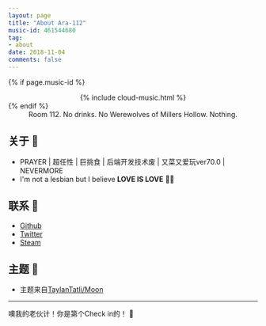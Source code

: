 ```yaml
---
layout: page
title: "About Ara-112"
music-id: 461544680
tag:
- about
date: 2018-11-04
comments: false
---
```


<style type="text/css">
img.emoji{
  display: initial;
  width: 20px;
  height: 20px;
}
</style>

{% if page.music-id %}
  <center>
    {% include cloud-music.html %}
  </center>
{% endif %}
<center>Room 112. No drinks. No Werewolves of Millers Hollow. Nothing.</center>

## 关于 :ghost:
* PRAYER \| 超任性 \| 巨挑食 \| 后端开发技术废 \| 又菜又爱玩ver70.0 \| NEVERMORE
*  I'm not a lesbian but I believe **LOVE IS LOVE**  :rainbow_flag:

## 联系 :rocket:
* [Github](https://github.com/ara112)  
* [Twitter](https://twitter.com/AraJ112)  
* [Steam](https://steamcommunity.com/id/ara112)  

## 主题 :pray:
* 主题来自[TaylanTatli/Moon](https://github.com/TaylanTatli/Moon)

---

噢我的老伙计！你是第<span id="busuanzi_value_site_uv"></span>个Check in的！ :high_brightness:
